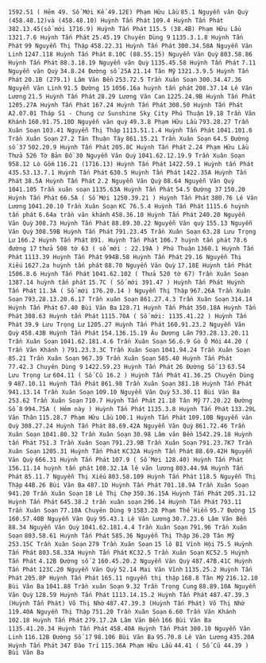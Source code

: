 ```1592.51 ( Hẻm 49. Số Mới Kế 49.12E) Phạm Hữu Lầu```
```85.1 Nguyễn văn Quỳ```
```(458.48.12)và (458.48.10) Huỳnh Tấn Phát```
```109.4 Huỳnh Tấn Phát```
```382.13.45(số mới 1716.9) Huỳnh Tấn Phát```
```115.5 (38.4B) Phạm Hữu Lầu```
```1321.7.6 Huỳnh Tấn Phát```
```25.45.19 Chuyên Dùng 9```
```1135.3.1.8 Huỳnh Tấn Phát```
```99 Nguyễn Thị Thập```
```458.22.31 Huỳnh Tấn Phát```
```300.34.58A Nguyễn Văn Linh```
```1247.118 Huỳnh Tấn Phát```
```8.10C (88.55.15) Nguyễn Văn Quỳ```
```803.58.86 Huỳnh Tấn Phát```
```88.3.18.19 Nguyễn văn Quỳ```
```1135.45.58 Huỳnh Tấn Phát```
```7.11 Nguyễn văn Quỳ```
```34.8.24 Đường số 25A```
```21.14 Tân Mỹ```
```1321.3.9.5 Huỳnh Tấn Phát```
```20.1B (279.1) Lâm Văn Bền```
```253.72.5 Trần Xuân Soạn```
```300.34.47.36 Nguyễn Văn Linh```
```91.5 Đường 15```
```1056.16a huỳnh tấn phát```
```208.37.14 Lê Văn Lương```
```21.5 Huỳnh Tấn Phát```
```28.29 Lương Văn Can```
```1225.24.9B Huỳnh Tấn Phát```
```1205.27A Huỳnh Tấn Phát```
```167.24 Huỳnh Tấn Phát```
```308.50 Huỳnh Tấn Phát```
```A2.07.01 Tháp S1 - Chung cư Sunshine Sky City Phú Thuận```
```19.18 Trần Văn Khánh```
```160.91.75.10D Nguyễn văn quỳ```
```49.3.8 Phạm Hữu Lầu```
```793.28.27 Trẫn Xuân Soạn```
```103.41 Nguyễn Thị Thập```
```1113.51.1.4 Huỳnh Tấn Phát```
```1041.101.6 Trần Xuân Soạn```
```27.2 Tân Thuận Tây```
```861.15.21 Trần Xuân Soạn```
```64.5 Đường số 37```
```502.20.9 Huỳnh Tấn Phát```
```205.8C Huỳnh Tấn Phát```
```2.24 Phạm Hữu Lầu```
```Thửa 526 Tờ Bản Đồ 30 Nguyễn Văn Quỳ```
```1041.62.12.19.9 Trần Xuân Soạn```
```958.12 Lò Gốm```
```116.21 (1716.13) Huỳnh Tấn Phát```
```1422.59.1 Huỳnh tấn Phát```
```435.53.13.7.1 Huỳnh Tấn Phát```
```630.5 Huỳnh Tấn Phát```
```1422.35A Huỳnh Tấn Phát```
```38.5A Huỳnh Tấn Phát```
```2.2 Nguyễn Văn Quỳ```
```88.64 Nguyễn Văn Quỳ```
```1041.105 Trần xuân soạn```
```1135.63A Huỳnh Tấn Phát```
```54.5 Đường 37```
```150.20 Huỳnh Tấn Phát```
```66.5A ( Số Mới 1250.39.21 ) Huỳnh Tấn Phát```
```380.76 Lê Văn Lương```
```1041.20.10 Trần Xuân Soạn```
```KC 76.5.4 Huỳnh Tấn Phát```
```1115.6 huỳnh tấn phát```
```6.64a trần văn khánh```
```458.36.10 Huỳnh Tấn Phát```
```240.20 Nguyễn Văn Quỳ```
```308.73 Huỳnh Tấn Phát```
```88.89.30.22 Nguyễn Văn quỳ```
```155.13 Nguyễn Văn Quỳ```
```308.59B Huỳnh Tấn Phát```
```791.23.45 Trần Xuân Soạn```
```63.28 Lưu Trọng Lư```
```166.2 Huỳnh Tấn Phát```
```891. Huỳnh Tấn Phát```
```106.7 huỳnh tấn phát```
```78.6 đường 17```
```thửa 508 tờ 63 ( số mới : 22.19A ) Phú Thuận```
```1360.1 Huỳnh Tấn Phát```
```1113.39 Huỳnh Tấn Phát```
```994B.58 Huỳnh Tấn Phát```
```29.16 Nguyễn Thị Xiếu```
```1627.2a huỳnh tấn phát```
```88.70 Nguyễn Văn Quỳ```
```17.18E Huỳnh tấn Phát```
```1506.8.6 Huỳnh Tấn Phát```
```1041.62.102 ( Thửa 520 tờ 67) Trần Xuân Soạn```
```1387.14 huỳnh tấn phát```
```15.7C ( Số mới 391.47 ) Huỳnh Tấn Phát Huỳnh Tấn Phát```
```11.3A ( Số mới 176.20.14 ) Nguyễn Thị Thập```
```967.26A Trần Xuân Soạn```
```793.28.13.20.6.17 Trần xuân Soạn```
```861.27.4.3 Trần Xuân Soạn```
```314.14 Huỳnh Tấn Phát```
```67.40 Bùi Văn Ba```
```128.71 Huỳnh Tấn Phát```
```350.18A Huỳnh Tấn Phát```
```308.63 Huỳnh tấn Phát```
```1115.70A ( Số mới: 1135.41.22 ) Huỳnh Tấn Phát```
```39.9 Lưu Trọng Lư```
```1205.27 Huỳnh Tấn Phát```
```160.91.23.2 Nguyễn Văn Quỳ```
```458.43B Huỳnh Tấn Phát```
```154.136.15.19 Âu Dương Lân```
```793.28.13.20.11 Trần Xuân Soạn```
```1041.62.181.4.6 Trần Xuân Soạn```
```56.6.9 Gò Ô Môi```
```44.20 ( Trần Văn Khánh )```
```791.23.3.3C Trần Xuân Soạn```
```1041.94.24 Trần Xuân Soạn```
```85.21 Trần Xuân Soạn```
```967.39 Trần Xuân Soạn```
```585.40 Huỳnh Tấn Phát```
```77.42.3 Chuyên Dùng 9```
```1422.59.23 Huỳnh Tấn Phát```
```26 Đường Số 13```
```63.54 Lưu Trọng Lư```
```604.11 ( Số Cũ 16.2 ) Huỳnh Tấn Phát```
```41.36.25 Chuyên Dùng 9```
```487.10.11 Huỳnh Tấn Phát```
```861.98 Trần Xuân Soạn```
```381.18 Huỳnh Tấn Phát```
```941.13.14 Trần Xuân Soạn```
```109.10 Nguyễn Văn Quỳ```
```53.30.11 Bùi Văn Ba```
```253.62 Trần Xuân Soạn```
```710.7 Huỳnh Tấn Phát```
```21.18 Tân Mỹ```
```77.20.22 Đường Số 8```
```994.75A ( Hẻm này ) Huỳnh Tấn Phát```
```1135.3.8 Huỳnh Tấn Phát```
```133.29L Văn Thân```
```115.28.7 Phạm Hữu Lầu```
```100.1 Huỳnh Tấn Phát```
```109.10B Nguyễn văn Quỳ```
```308.27.24 Huỳnh Tấn Phát```
```88.69.42A Nguyễn Văn Quỳ```
```861.72.46 Trần Xuân Soạn```
```1041.80.32 Trần Xuân Soạn```
```30.98 Lâm văn Bền```
```1542.29.18 Huỳnh tấn Phát```
```751.3 Trần Xuân Soạn```
```791.23.9B Trần Xuân Soạn```
```791.23.7K7 Trần Xuân Soạn```
```1205.31 Huỳnh Tấn Phát```
```KC32A Huỳnh Tấn Phát```
```88.69.42H Nguyễn Văn Quỳ```
```666.31 Huỳnh Tấn Phát```
```107.9 ( Số Mới 128.40) Huỳnh Tấn Phát```
```156.11.14 huỳnh tấn phát```
```108.32.1A lê văn lương```
```803.44.9A Huỳnh Tấn Phát```
```85.11.7 Nguyễn Thị Xiếu```
```803.58.109 Huỳnh Tấn Phát```
```118.5 Nguyễn Thị Thập```
```44B.26 Bùi Văn Ba```
```487.1D Huỳnh Tấn Phát```
```701.18.9A Trần Xuân Soạn```
```941.20 Trần Xuân Soạn```
```18 Lê Thị Chợ```
```350.36.15A Huỳnh Tấn Phát```
```205.31.12 Huỳnh Tấn Phát```
```645.38.2 trần xuân soạn```
```296.14 Huỳnh Tấn Phát```
```793.11 Trần Xuân Soạn```
```77.10A Chuyên Dùng 9```
```1583.28 Phạm Thế Hiển```
```95.7 Đường 15```
```160.57.40B Nguyễn Văn Quỳ```
```95.43.1 Lê Văn Lương```
```30.7.23.6 Lâm Văn Bền```
```88.34 Nguyễn Văn Quỳ```
```1041.62.181.4.4 Trần Xuân Soạn```
```791.96 Trần Xuân Soạn```
```803.58.61 Huỳnh Tấn Phát```
```585.36 Nguyễn Thị Thập```
```36.20 Tân Mỹ```
```253.15C Trần Xuân Soạn```
```279 Trần Xuân Soạn```
```15 lô B1 Vĩnh Hội```
```75.5 Huỳnh Tấn Phát```
```803.58.33A Huỳnh Tấn Phát```
```KC32.5 Trần Xuân Soạn```
```KC52.5 Huỳnh Tấn Phát```
```4.12B Đường số 2```
```160.45.20.2 Nguyễn Văn Quỳ```
```487.47B.41C Huỳnh Tấn Phát```
```123C.20 Nguyễn Văn Quỳ```
```52.14 Mai Văn Vĩnh```
```1135.25.2 Huỳnh Tấn Phát```
```205.8P Huỳnh Tấn Phát```
```165.11 nguyễn thị thập```
```168.8 Tân Mỹ```
```216.12.10 Bùi Văn Ba```
```1041.88 Trần xuân Soạn```
```9.32 Trần Trọng Cung```
```88.89.10A Nguyễn Văn Quỳ```
```128.59 Huỳnh Tấn Phát```
```1113.14.15.2 Huỳnh Tấn Phát```
```487.47.39.3 (Huỳnh Tấn Phát) Võ Thị Nhờ```
```487.47.39.3 (Huỳnh Tấn Phát) Võ Thị Nhờ```
```119.40A Nguyễn Thị Thập```
```751.20 Trần Xuân Soạn```
```6.60 Trần Văn Khánh```
```102.18 Huỳnh Tấn Phát```
```279.17.2A Lâm Văn Bền```
```166 Bùi Văn Ba```
```1135.41.20.34 Huỳnh Tấn Phát```
```458.40A Huỳnh Tấn Phát```
```300.10 Nguyễn Văn Linh```
```116.12B Đường Số 17```
```98.106 Bùi Văn Ba```
```95.70.8 Lê Văn Lương```
```435.20A Huỳnh Tấn Phát```
```347 Đào Trí```
```115.36A Phạm Hữu Lầu```
```44.41 ( Số Cũ 44.39 ) Bùi Văn Ba```